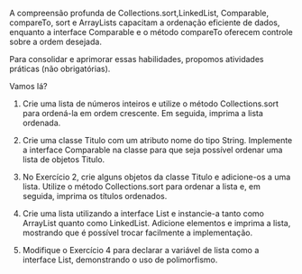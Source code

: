 A compreensão profunda de Collections.sort,LinkedList, Comparable, compareTo, sort e ArrayLists capacitam a ordenação eficiente de dados, enquanto a interface Comparable e o método compareTo oferecem controle sobre a ordem desejada.

Para consolidar e aprimorar essas habilidades, propomos atividades práticas (não obrigatórias).

Vamos lá?

1. Crie uma lista de números inteiros e utilize o método Collections.sort para ordená-la em ordem crescente. Em seguida, imprima a lista ordenada.

2. Crie uma classe Titulo com um atributo nome do tipo String. Implemente a interface Comparable na classe para que seja possível ordenar uma lista de objetos Titulo.

3. No Exercício 2, crie alguns objetos da classe Titulo e adicione-os a uma lista. Utilize o método Collections.sort para ordenar a lista e, em seguida, imprima os títulos ordenados.

4. Crie uma lista utilizando a interface List e instancie-a tanto como ArrayList quanto como LinkedList. Adicione elementos e imprima a lista, mostrando que é possível trocar facilmente a implementação.

5. Modifique o Exercício 4 para declarar a variável de lista como a interface List, demonstrando o uso de polimorfismo.
